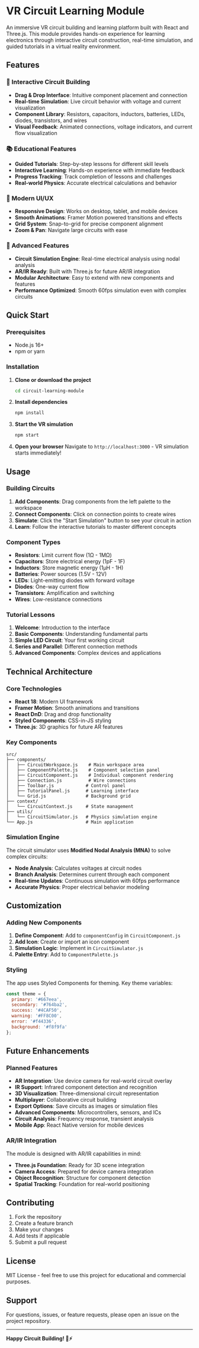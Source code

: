 # VR Circuit Learning Module

An immersive VR circuit building and learning platform built with React and Three.js. This module provides hands-on experience for learning electronics through interactive circuit construction, real-time simulation, and guided tutorials in a virtual reality environment.

## Features

### 🔧 Interactive Circuit Building
- **Drag & Drop Interface**: Intuitive component placement and connection
- **Real-time Simulation**: Live circuit behavior with voltage and current visualization
- **Component Library**: Resistors, capacitors, inductors, batteries, LEDs, diodes, transistors, and wires
- **Visual Feedback**: Animated connections, voltage indicators, and current flow visualization

### 📚 Educational Features
- **Guided Tutorials**: Step-by-step lessons for different skill levels
- **Interactive Learning**: Hands-on experience with immediate feedback
- **Progress Tracking**: Track completion of lessons and challenges
- **Real-world Physics**: Accurate electrical calculations and behavior

### 🎨 Modern UI/UX
- **Responsive Design**: Works on desktop, tablet, and mobile devices
- **Smooth Animations**: Framer Motion powered transitions and effects
- **Grid System**: Snap-to-grid for precise component alignment
- **Zoom & Pan**: Navigate large circuits with ease

### 🔬 Advanced Features
- **Circuit Simulation Engine**: Real-time electrical analysis using nodal analysis
- **AR/IR Ready**: Built with Three.js for future AR/IR integration
- **Modular Architecture**: Easy to extend with new components and features
- **Performance Optimized**: Smooth 60fps simulation even with complex circuits

## Quick Start

### Prerequisites
- Node.js 16+ 
- npm or yarn

### Installation

1. **Clone or download the project**
   ```bash
   cd circuit-learning-module
   ```

2. **Install dependencies**
   ```bash
   npm install
   ```

3. **Start the VR simulation**
   ```bash
   npm start
   ```

4. **Open your browser**
   Navigate to `http://localhost:3000` - VR simulation starts immediately!

## Usage

### Building Circuits

1. **Add Components**: Drag components from the left palette to the workspace
2. **Connect Components**: Click on connection points to create wires
3. **Simulate**: Click the "Start Simulation" button to see your circuit in action
4. **Learn**: Follow the interactive tutorials to master different concepts

### Component Types

- **Resistors**: Limit current flow (1Ω - 1MΩ)
- **Capacitors**: Store electrical energy (1pF - 1F)
- **Inductors**: Store magnetic energy (1μH - 1H)
- **Batteries**: Power sources (1.5V - 12V)
- **LEDs**: Light-emitting diodes with forward voltage
- **Diodes**: One-way current flow
- **Transistors**: Amplification and switching
- **Wires**: Low-resistance connections

### Tutorial Lessons

1. **Welcome**: Introduction to the interface
2. **Basic Components**: Understanding fundamental parts
3. **Simple LED Circuit**: Your first working circuit
4. **Series and Parallel**: Different connection methods
5. **Advanced Components**: Complex devices and applications

## Technical Architecture

### Core Technologies
- **React 18**: Modern UI framework
- **Framer Motion**: Smooth animations and transitions
- **React DnD**: Drag and drop functionality
- **Styled Components**: CSS-in-JS styling
- **Three.js**: 3D graphics for future AR features

### Key Components

```
src/
├── components/
│   ├── CircuitWorkspace.js    # Main workspace area
│   ├── ComponentPalette.js    # Component selection panel
│   ├── CircuitComponent.js    # Individual component rendering
│   ├── Connection.js          # Wire connections
│   ├── Toolbar.js            # Control panel
│   ├── TutorialPanel.js      # Learning interface
│   └── Grid.js               # Background grid
├── context/
│   └── CircuitContext.js     # State management
├── utils/
│   └── CircuitSimulator.js   # Physics simulation engine
└── App.js                    # Main application
```

### Simulation Engine

The circuit simulator uses **Modified Nodal Analysis (MNA)** to solve complex circuits:

- **Node Analysis**: Calculates voltages at circuit nodes
- **Branch Analysis**: Determines current through each component
- **Real-time Updates**: Continuous simulation with 60fps performance
- **Accurate Physics**: Proper electrical behavior modeling

## Customization

### Adding New Components

1. **Define Component**: Add to `componentConfig` in `CircuitComponent.js`
2. **Add Icon**: Create or import an icon component
3. **Simulation Logic**: Implement in `CircuitSimulator.js`
4. **Palette Entry**: Add to `ComponentPalette.js`

### Styling

The app uses Styled Components for theming. Key theme variables:

```javascript
const theme = {
  primary: '#667eea',
  secondary: '#764ba2',
  success: '#4CAF50',
  warning: '#FF8C00',
  error: '#f44336',
  background: '#f8f9fa'
};
```

## Future Enhancements

### Planned Features
- **AR Integration**: Use device camera for real-world circuit overlay
- **IR Support**: Infrared component detection and recognition
- **3D Visualization**: Three-dimensional circuit representation
- **Multiplayer**: Collaborative circuit building
- **Export Options**: Save circuits as images or simulation files
- **Advanced Components**: Microcontrollers, sensors, and ICs
- **Circuit Analysis**: Frequency response, transient analysis
- **Mobile App**: React Native version for mobile devices

### AR/IR Integration

The module is designed with AR/IR capabilities in mind:

- **Three.js Foundation**: Ready for 3D scene integration
- **Camera Access**: Prepared for device camera integration
- **Object Recognition**: Structure for component detection
- **Spatial Tracking**: Foundation for real-world positioning

## Contributing

1. Fork the repository
2. Create a feature branch
3. Make your changes
4. Add tests if applicable
5. Submit a pull request

## License

MIT License - feel free to use this project for educational and commercial purposes.

## Support

For questions, issues, or feature requests, please open an issue on the project repository.

---

**Happy Circuit Building! 🔌⚡**
